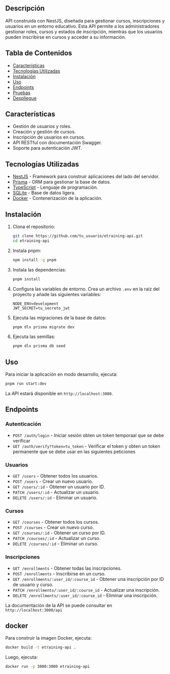 ## Descripción

API construida con NestJS, diseñada para gestionar cursos, inscripciones y usuarios en un entorno educativo. Esta API permite a los administradores gestionar roles, cursos y estados de inscripción, mientras que los usuarios pueden inscribirse en cursos y acceder a su información.

## Tabla de Contenidos

- [Características](#características)
- [Tecnologías Utilizadas](#tecnologías-utilizadas)
- [Instalación](#instalación)
- [Uso](#uso)
- [Endpoints](#endpoints)
- [Pruebas](#pruebas)
- [Despliegue](#despliegue)

## Características

- Gestión de usuarios y roles.
- Creación y gestión de cursos.
- Inscripción de usuarios en cursos.
- API RESTful con documentación Swagger.
- Soporte para autenticación JWT.

## Tecnologías Utilizadas

- [NestJS](https://nestjs.com/) - Framework para construir aplicaciones del lado del servidor.
- [Prisma](https://www.prisma.io/) - ORM para gestionar la base de datos.
- [TypeScript](https://www.typescriptlang.org/) - Lenguaje de programación.
- [SQLite](https://www.sqlite.org/index.html) - Base de datos ligera.
- [Docker](https://www.docker.com/) - Contenerización de la aplicación.

## Instalación

1. Clona el repositorio:

   ```bash
   git clone https://github.com/tu_usuario/etraining-api.git
   cd etraining-api
   ```

2. Instala pnpm:

   ```bash
   npm install -g pnpm
   ```

3. Instala las dependencias:

   ```bash
   pnpm install
   ```

4. Configura las variables de entorno. Crea un archivo `.env` en la raíz del proyecto y añade las siguientes variables:

   ```env
   NODE_ENV=development
   JWT_SECRET=tu_secreto_jwt
   ```

5. Ejecuta las migraciones de la base de datos:

   ```bash
   pnpm dlx prisma migrate dev
   ```

6. Ejecuta las semillas:

   ```bash
   pnpm dlx prisma db seed
   ```

## Uso

Para iniciar la aplicación en modo desarrollo, ejecuta:

```bash
pnpm run start:dev
```

La API estará disponible en `http://localhost:3000`.

## Endpoints

### Autenticación

- `POST /auth/login` - Iniciar sesión obten un token temporaal que se debe verificar
- `GET /auth/verify?token=tu_token` - Verificar el token y obten un token permanente que se debe usar en las siguientes peticiones

### Usuarios

- `GET /users` - Obtener todos los usuarios.
- `POST /users` - Crear un nuevo usuario.
- `GET /users/:id` - Obtener un usuario por ID.
- `PATCH /users/:id` - Actualizar un usuario.
- `DELETE /users/:id` - Eliminar un usuario.

### Cursos

- `GET /courses` - Obtener todos los cursos.
- `POST /courses` - Crear un nuevo curso.
- `GET /courses/:id` - Obtener un curso por ID.
- `PATCH /courses/:id` - Actualizar un curso.
- `DELETE /courses/:id` - Eliminar un curso.

### Inscripciones

- `GET /enrollments` - Obtener todas las inscripciones.
- `POST /enrollments` - Inscribirse en un curso.
- `GET /enrollments/:user_id/:course_id` - Obtener una inscripción por ID de usuario y curso.
- `PATCH /enrollments/:user_id/:course_id` - Actualizar una inscripción.
- `DELETE /enrollments/:user_id/:course_id` - Eliminar una inscripción.

La documentación de la API se puede consultar en `http://localhost:3000/api`


## docker

Para construir la imagen Docker, ejecuta:

```bash
docker build -t etraining-api .
```

Luego, ejecuta:

```bash
docker run -p 3000:3000 etraining-api
```
